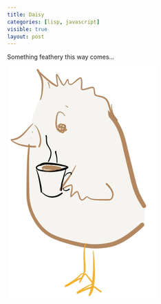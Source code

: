 ```yaml
---
title: Daisy
categories: [lisp, javascript]
visible: true
layout: post
---
```


Something feathery this way comes...


![](/images/daisy_master_coffee.png)

